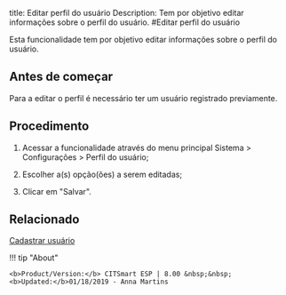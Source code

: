 title: Editar perfil do usuário
Description: Tem por objetivo editar informações sobre o perfil do usuário.
#Editar perfil do usuário

Esta funcionalidade tem por objetivo editar informações sobre o perfil do
usuário.

Antes de começar
--------------------

Para a editar o perfil é necessário ter um usuário registrado previamente.

Procedimento
----------------

1.  Acessar a funcionalidade através do menu principal Sistema \> Configurações
    \> Perfil do usuário;

2.  Escolher a(s) opção(ões) a serem editadas;

3.  Clicar em "Salvar".


Relacionado
-------

[Cadastrar usuário](/pt-br/citsmart-esp-8/initial-settings/access-settings/user/users.html)


!!! tip "About"

    <b>Product/Version:</b> CITSmart ESP | 8.00 &nbsp;&nbsp;
    <b>Updated:</b>01/18/2019 - Anna Martins
